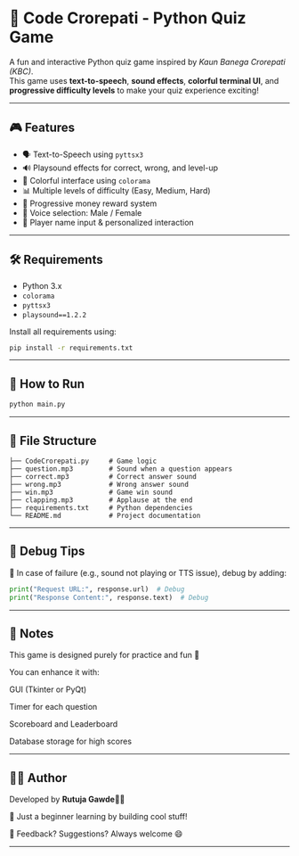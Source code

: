 # 🧠 Code Crorepati - Python Quiz Game

A fun and interactive Python quiz game inspired by *Kaun Banega Crorepati (KBC)*.  
This game uses **text-to-speech**, **sound effects**, **colorful terminal UI**, and **progressive difficulty levels** to make your quiz experience exciting!

---

## 🎮 Features

- 🗣️ Text-to-Speech using `pyttsx3`
- 🔊 Playsound effects for correct, wrong, and level-up
- 🎨 Colorful interface using `colorama`
- 📊 Multiple levels of difficulty (Easy, Medium, Hard)
- 🧠 Progressive money reward system
- 💬 Voice selection: Male / Female
- 👤 Player name input & personalized interaction

---

## 🛠 Requirements

- Python 3.x
- `colorama`
- `pyttsx3`
- `playsound==1.2.2`

Install all requirements using:

```bash
pip install -r requirements.txt
````

---

## 🚀 How to Run

```bash
python main.py
```

---

## 📁 File Structure

```
├── CodeCrorepati.py     # Game logic
├── question.mp3         # Sound when a question appears
├── correct.mp3          # Correct answer sound
├── wrong.mp3            # Wrong answer sound
├── win.mp3              # Game win sound
├── clapping.mp3         # Applause at the end
├── requirements.txt     # Python dependencies
└── README.md            # Project documentation
```

---

## 🧪 Debug Tips

🐞 In case of failure (e.g., sound not playing or TTS issue), debug by adding:

```python
print("Request URL:", response.url)  # Debug
print("Response Content:", response.text)  # Debug
```

---
## 📌 Notes
This game is designed purely for practice and fun 🎯

You can enhance it with:

GUI (Tkinter or PyQt)

Timer for each question

Scoreboard and Leaderboard

Database storage for high scores

---
## 🙋‍♂️ Author

Developed by **Rutuja Gawde**🐱‍🐉

🚀 Just a beginner learning by building cool stuff!

💬 Feedback? Suggestions? Always welcome 😄

---


